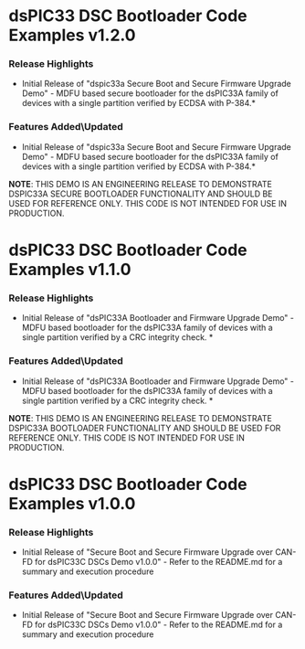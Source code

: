 # dsPIC33 DSC Bootloader Code Examples v1.2.0
### Release Highlights
* Initial Release of "dspic33a Secure Boot and Secure Firmware Upgrade Demo" - MDFU based secure bootloader for the dsPIC33A family of devices with a single partition verified by ECDSA with P-384.*

### Features Added\Updated
* Initial Release of "dspic33a Secure Boot and Secure Firmware Upgrade Demo" - MDFU based secure bootloader for the dsPIC33A family of devices with a single partition verified by ECDSA with P-384.*

**NOTE**: THIS DEMO IS AN ENGINEERING RELEASE TO DEMONSTRATE DSPIC33A SECURE BOOTLOADER FUNCTIONALITY AND SHOULD BE USED FOR REFERENCE ONLY. THIS CODE IS NOT INTENDED FOR USE IN PRODUCTION.

# dsPIC33 DSC Bootloader Code Examples v1.1.0
### Release Highlights
* Initial Release of "dsPIC33A Bootloader and Firmware Upgrade Demo" - MDFU based bootloader for the dsPIC33A family of devices with a single partition verified by a CRC integrity check. *

### Features Added\Updated
* Initial Release of "dsPIC33A Bootloader and Firmware Upgrade Demo" - MDFU based bootloader for the dsPIC33A family of devices with a single partition verified by a CRC integrity check. *

**NOTE**: THIS DEMO IS AN ENGINEERING RELEASE TO DEMONSTRATE DSPIC33A BOOTLOADER FUNCTIONALITY AND SHOULD BE USED FOR REFERENCE ONLY. THIS CODE IS NOT INTENDED FOR USE IN PRODUCTION.

# dsPIC33 DSC Bootloader Code Examples v1.0.0
### Release Highlights
* Initial Release of "Secure Boot and Secure Firmware Upgrade over CAN-FD for dsPIC33C DSCs Demo v1.0.0" - Refer to the README.md for a summary and execution procedure

### Features Added\Updated
* Initial Release of "Secure Boot and Secure Firmware Upgrade over CAN-FD for dsPIC33C DSCs Demo v1.0.0" - Refer to the README.md for a summary and execution procedure 